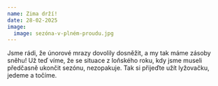 ```yaml
---
name: Zima drží!
date: 28-02-2025
image:
  image: sezóna-v-plném-proudu.jpg
---
```

J﻿sme rádi, že únorové mrazy dovolily dosněžit, a my tak máme zásoby sněhu! Už teď víme, že se situace z loňského roku, kdy jsme museli předčasně ukončit sezónu, nezopakuje. Tak si přijeďte užít lyžovačku, jedeme a točíme.